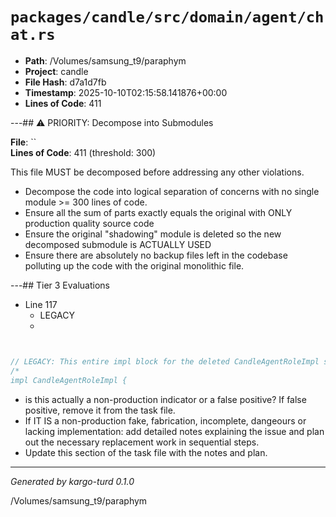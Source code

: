 # `packages/candle/src/domain/agent/chat.rs`

- **Path**: /Volumes/samsung_t9/paraphym
- **Project**: candle
- **File Hash**: d7a1d7fb  
- **Timestamp**: 2025-10-10T02:15:58.141876+00:00  
- **Lines of Code**: 411

---## ⚠️ PRIORITY: Decompose into Submodules

**File**: ``  
**Lines of Code**: 411 (threshold: 300)

This file MUST be decomposed before addressing any other violations.

- Decompose the code into logical separation of concerns with no single module >= 300 lines of code. 
- Ensure all the sum of parts exactly equals the original with ONLY production quality source code
- Ensure the original "shadowing" module is deleted so the new decomposed submodule is ACTUALLY USED
- Ensure there are absolutely no backup files left in the codebase polluting up the code with the original monolithic file.

---## Tier 3 Evaluations


- Line 117
  - LEGACY
  - 

```rust


// LEGACY: This entire impl block for the deleted CandleAgentRoleImpl struct has been commented out
/*
impl CandleAgentRoleImpl {
```

- is this actually a non-production indicator or a false positive? If false positive, remove it from the task file.
- If IT IS a non-production fake, fabrication, incomplete, dangeours or lacking implementation: add detailed notes explaining the issue and plan out the necessary replacement work in sequential steps. 
- Update this section of the task file with the notes and plan.

---

*Generated by kargo-turd 0.1.0*

/Volumes/samsung_t9/paraphym